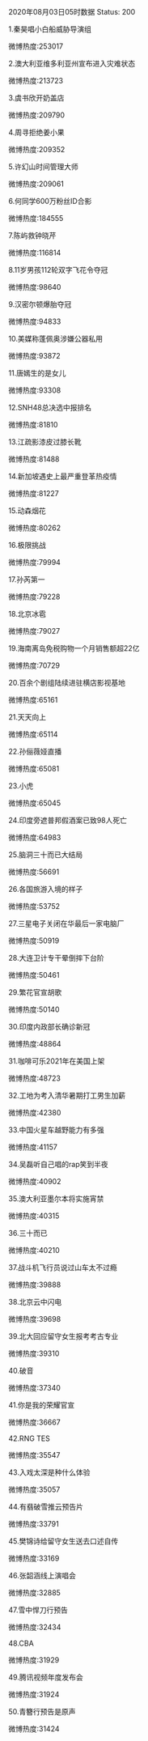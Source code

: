 2020年08月03日05时数据
Status: 200

1.秦昊唱小白船威胁导演组

微博热度:253017

2.澳大利亚维多利亚州宣布进入灾难状态

微博热度:213723

3.虞书欣开奶盖店

微博热度:209790

4.周寻拒绝姜小果

微博热度:209352

5.许幻山时间管理大师

微博热度:209061

6.何同学600万粉丝ID合影

微博热度:184555

7.陈屿救钟晓芹

微博热度:116814

8.11岁男孩112轮双字飞花令夺冠

微博热度:98640

9.汉密尔顿爆胎夺冠

微博热度:94833

10.美媒称蓬佩奥涉嫌公器私用

微博热度:93872

11.唐嫣生的是女儿

微博热度:93308

12.SNH48总决选中报排名

微博热度:81810

13.江疏影漆皮过膝长靴

微博热度:81488

14.新加坡遇史上最严重登革热疫情

微博热度:81227

15.动森烟花

微博热度:80262

16.极限挑战

微博热度:79994

17.孙芮第一

微博热度:79228

18.北京冰雹

微博热度:79027

19.海南离岛免税购物一个月销售额超22亿

微博热度:70729

20.百余个剧组陆续进驻横店影视基地

微博热度:65161

21.天天向上

微博热度:65114

22.孙俪薇娅直播

微博热度:65081

23.小虎

微博热度:65045

24.印度旁遮普邦假酒案已致98人死亡

微博热度:64983

25.脑洞三十而已大结局

微博热度:56691

26.各国旅游入境的样子

微博热度:53752

27.三星电子关闭在华最后一家电脑厂

微博热度:50919

28.大连卫计专干晕倒摔下台阶

微博热度:50461

29.繁花官宣胡歌

微博热度:50140

30.印度内政部长确诊新冠

微博热度:48864

31.咖啡可乐2021年在美国上架

微博热度:48723

32.工地为考入清华暑期打工男生加薪

微博热度:42380

33.中国火星车越野能力有多强

微博热度:41157

34.吴磊听自己唱的rap笑到半夜

微博热度:40902

35.澳大利亚墨尔本将实施宵禁

微博热度:40315

36.三十而已

微博热度:40210

37.战斗机飞行员说过山车太不过瘾

微博热度:39888

38.北京云中闪电

微博热度:39698

39.北大回应留守女生报考考古专业

微博热度:39310

40.破音

微博热度:37340

41.你是我的荣耀官宣

微博热度:36667

42.RNG TES

微博热度:35547

43.入戏太深是种什么体验

微博热度:35057

44.有翡破雪推云预告片

微博热度:33791

45.樊锦诗给留守女生送去口述自传

微博热度:33169

46.张韶涵线上演唱会

微博热度:32885

47.雪中悍刀行预告

微博热度:32434

48.CBA

微博热度:31929

49.腾讯视频年度发布会

微博热度:31924

50.青簪行预告是原声

微博热度:31424

